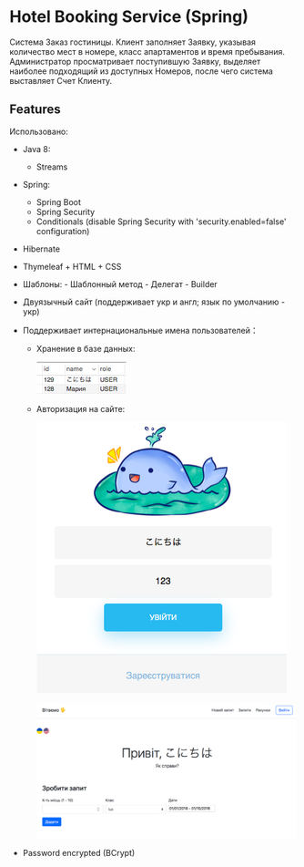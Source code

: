 # Hotel Booking Service (Spring)

 Система Заказ гостиницы. Клиент заполняет Заявку, указывая количество мест в номере, класс апартаментов и время пребывания. Администратор просматривает поступившую Заявку, выделяет наиболее подходящий из доступных Номеров, после чего система выставляет Счет Клиенту. 

## Features

Использовано:
 - Java 8:
   - Streams
 - Spring:
    - Spring Boot
    - Spring Security
    - Conditionals (disable Spring Security with 'security.enabled=false' configuration)
 - Hibernate
 - Thymeleaf + HTML + CSS

 - Шаблоны:
        - Шаблонный метод
        - Делегат
        - Builder
        
 - Двуязычный сайт (поддерживает укр и англ; язык по умолчанию - укр)
 - Поддерживает интернациональные имена пользователей：
    - Хранение в базе данных:
    
        ![alt text](img/1.png)
    - Авторизация на сайте: 
    
        ![alt text](img/2.png)
        
        ![alt text](img/3.png)
 - Password encrypted (BCrypt)
